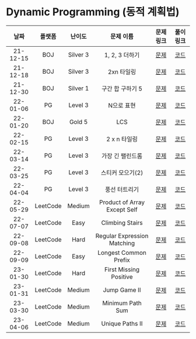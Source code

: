 # Dynamic Programming (동적 계획법)

|   날짜   |  플랫폼  |  난이도  |          문제 이름           |                             문제 링크                              |                                        풀이 링크                                         |
| :------: | :------: | :------: | :--------------------------: | :----------------------------------------------------------------: | :--------------------------------------------------------------------------------------: |
| 21-12-15 |   BOJ    | Silver 3 |        1, 2, 3 더하기        |            [문제](https://www.acmicpc.net/problem/9095)            |   [코드](https://github.com/LeeMir/Algorithm/blob/main/DynamicProgramming/BOJ-9095.js)   |
| 21-12-18 |   BOJ    | Silver 3 |          2xn 타일링          |           [문제](https://www.acmicpc.net/problem/11726)            |  [코드](https://github.com/LeeMir/Algorithm/blob/main/DynamicProgramming/BOJ-11726.js)   |
| 21-12-30 |   BOJ    | Silver 1 |       구간 합 구하기 5       |           [문제](https://www.acmicpc.net/problem/11660)            |  [코드](https://github.com/LeeMir/Algorithm/blob/main/DynamicProgramming/BOJ-11660.js)   |
| 22-01-06 |    PG    | Level 3  |          N으로 표현          |  [문제](https://programmers.co.kr/learn/courses/30/lessons/42627)  |   [코드](https://github.com/LeeMir/Algorithm/blob/main/DynamicProgramming/PG-42895.js)   |
| 22-01-20 |   BOJ    |  Gold 5  |             LCS              |            [문제](https://www.acmicpc.net/problem/9251)            |  [코드](https://github.com/LeeMir/Algorithm/blob/main/DynamicProgramming/BOJ-9251.cpp)   |
| 22-02-15 |    PG    | Level 3  |         2 x n 타일링         |  [문제](https://programmers.co.kr/learn/courses/30/lessons/12900)  |   [코드](https://github.com/LeeMir/Algorithm/blob/main/DynamicProgramming/PG-12900.js)   |
| 22-03-14 |    PG    | Level 3  |       가장 긴 팰린드롬       |  [문제](https://programmers.co.kr/learn/courses/30/lessons/12904)  |   [코드](https://github.com/LeeMir/Algorithm/blob/main/DynamicProgramming/PG-12904.js)   |
| 22-03-25 |    PG    | Level 3  |       스티커 모으기(2)       |  [문제](https://programmers.co.kr/learn/courses/30/lessons/12971)  |   [코드](https://github.com/LeeMir/Algorithm/blob/main/DynamicProgramming/PG-12971.js)   |
| 22-04-04 |    PG    | Level 3  |        풍선 터트리기         |  [문제](https://programmers.co.kr/learn/courses/30/lessons/68646)  |   [코드](https://github.com/LeeMir/Algorithm/blob/main/DynamicProgramming/PG-68646.js)   |
| 22-05-29 | LeetCode |  Medium  | Product of Array Except Self | [문제](https://leetcode.com/problems/product-of-array-except-self) | [코드](https://github.com/LeeMir/Algorithm/blob/main/DynamicProgramming/Leetcode-238.js) |
| 22-07-07 | LeetCode |   Easy   |       Climbing Stairs        | [문제](https://leetcode.com/problems/climbing-stairs/submissions)  | [코드](https://github.com/LeeMir/Algorithm/blob/main/DynamicProgramming/Leetcode-70.js)  |
| 22-09-08 | LeetCode |   Hard   | Regular Expression Matching  | [문제](https://leetcode.com/problems/regular-expression-matching)  | [코드](https://github.com/LeeMir/Algorithm/blob/main/DynamicProgramming/LeetCode-10.js)  |
| 22-09-09 | LeetCode |   Easy   |    Longest Common Prefix     |    [문제](https://leetcode.com/problems/longest-common-prefix)     | [코드](https://github.com/LeeMir/Algorithm/blob/main/DynamicProgramming/LeetCode-14.js)  |
| 23-01-30 | LeetCode |   Hard   |    First Missing Positive    |    [문제](https://leetcode.com/problems/first-missing-positive)    | [코드](https://github.com/LeeMir/Algorithm/blob/main/DynamicProgramming/LeetCode-41.ts)  |
| 23-01-31 | LeetCode |  Medium  |         Jump Game II         |         [문제](https://leetcode.com/problems/jump-game-ii)         | [코드](https://github.com/LeeMir/Algorithm/blob/main/DynamicProgramming/LeetCode-45.ts)  |
| 23-03-30 | LeetCode |  Medium  |       Minimum Path Sum       |       [문제](https://leetcode.com/problems/minimum-path-sum)       | [코드](https://github.com/LeeMir/Algorithm/blob/main/DynamicProgramming/LeetCode-64.ts)  |
| 23-04-06 | LeetCode |  Medium  |       Unique Paths II        |       [문제](https://leetcode.com/problems/unique-paths-ii)        | [코드](https://github.com/LeeMir/Algorithm/blob/main/DynamicProgramming/LeetCode-63.ts)  |
